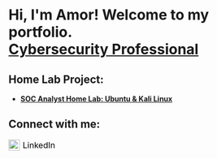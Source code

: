 <h1>
  Hi, I'm Amor! Welcome to my portfolio. <br/>
  <a href="https://www.linkedin.com/in/amor-key-85929a202/" target="_blank">Cybersecurity Professional</a>
</h1>

<h2>Home Lab Project:</h2>

<ul>
  <li>
    <a href="https://github.com/amorkey/HomeLab/blob/main/README.md" target="_blank">
      <b>SOC Analyst Home Lab: Ubuntu & Kali Linux</b>
    </a>
  </li>
</ul>

<h2>Connect with me:</h2>
<a href="https://www.linkedin.com/in/amor-key-85929a202/" target="_blank" style="text-decoration: none; display: inline-flex; align-items: center; gap: 6px;">
  <img alt="Amor Key | LinkedIn" width="22px" src="https://cdn.jsdelivr.net/npm/simple-icons@v3/icons/linkedin.svg" />
  <span style="font-size: 16px; color: black;">LinkedIn</span>
</a>
